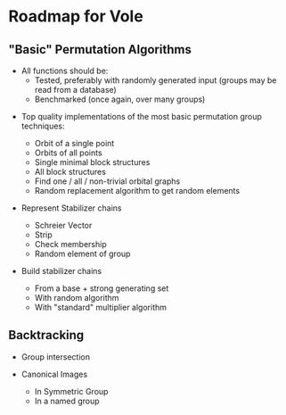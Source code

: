Roadmap for Vole
=====================

"Basic" Permutation Algorithms
------------------------------

* All functions should be:
  * Tested, preferably with randomly generated input (groups may be read from a database)
  * Benchmarked (once again, over many groups)

- Top quality implementations of the most basic permutation group techniques:
   - Orbit of a single point
   - Orbits of all points
   - Single minimal block structures
   - All block structures
   - Find one / all / non-trivial orbital graphs
   - Random replacement algorithm to get random elements

- Represent Stabilizer chains
  - Schreier Vector
  - Strip
  - Check membership
  - Random element of group

- Build stabilizer chains
  - From a base + strong generating set
  - With random algorithm
  - With "standard" multiplier algorithm


Backtracking
------------

* Group intersection


* Canonical Images
    - In Symmetric Group
    - In a named group
